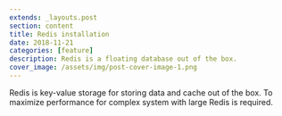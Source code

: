 ```yaml
---
extends: _layouts.post
section: content
title: Redis installation
date: 2018-11-21
categories: [feature]
description: Redis is a floating database out of the box.
cover_image: /assets/img/post-cover-image-1.png
---
```


Redis is key-value storage for storing data and cache out of the box. To maximize performance for complex system with large Redis is required.